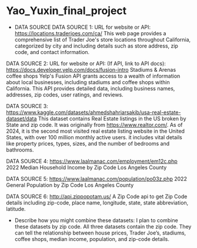 # Yao_Yuxin_final_project
* DATA SOURCE
DATA SOURCE 1:
URL for website or API: 
https://locations.traderjoes.com/ca/
This web page provides a comprehensive list of Trader Joe's store locations throughout California, categorized by city and including details such as store address, zip code, and contact information. 

DATA SOURCE 2:
URL for website or API: 
(If API, link to API docs):
https://docs.developer.yelp.com/docs/fusion-intro
Stadiums & Arenas
coffee shops
Yelp's Fusion API grants access to a wealth of information about local businesses, including stadiums and coffee shops within California. This API provides detailed data, including business names, addresses, zip codes, user ratings, and reviews. 

DATA SOURCE 3:
https://www.kaggle.com/datasets/ahmedshahriarsakib/usa-real-estate-dataset/data
This dataset contains Real Estate listings in the US broken by State and zip code. It was originally from https://www.realtor.com/. As of 2024, it is the second most visited real estate listing website in the United States, with over 100 million monthly active users. it includes vital details like property prices, types, sizes, and the number of bedrooms and bathrooms. 

DATA SOURCE 4:
https://www.laalmanac.com/employment/em12c.php
2022 Median Household Income by Zip Code Los Angeles County

DATA SOURCE 5:
https://www.laalmanac.com/population/po03z.php
2022 General Population by Zip Code Los Angeles County

DATA SOURCE 6:
http://api.zippopotam.us/
A Zip Code api to get Zip Code details including zip-code, place name, longitude, state, state abbreviation, latitude.


* Describe how you might combine these datasets:
  I plan to combine these datasets by zip code. All three datasets contain the zip code.  They can tell the relationship between house prices, Trader Joe’s, stadiums, coffee shops, median income, population, and zip-code details.
  




